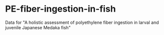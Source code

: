 # PE-fiber-ingestion-in-fish
Data for "A holistic assessment of polyethylene fiber ingestion in larval and juvenile Japanese Medaka fish"
